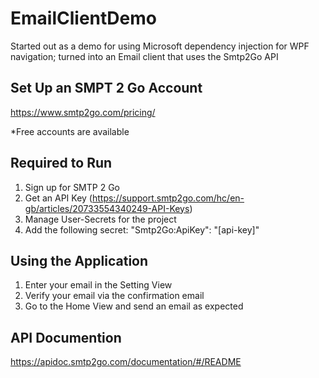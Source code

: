 # EmailClientDemo
Started out as a demo for using Microsoft dependency injection for WPF navigation; turned into an Email client that uses the Smtp2Go API

## Set Up an SMPT 2 Go Account
https://www.smtp2go.com/pricing/

*Free accounts are available

## Required to Run
1. Sign up for SMTP 2 Go
2. Get an API Key (https://support.smtp2go.com/hc/en-gb/articles/20733554340249-API-Keys)
3. Manage User-Secrets for the project
4. Add the following secret: "Smtp2Go:ApiKey": "[api-key]"

## Using the Application
1. Enter your email in the Setting View
2. Verify your email via the confirmation email
3. Go to the Home View and send an email as expected

## API Documention
https://apidoc.smtp2go.com/documentation/#/README
